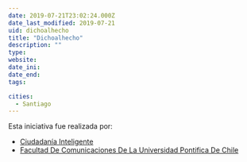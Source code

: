 ```yaml
---
date: 2019-07-21T23:02:24.000Z
date_last_modified: 2019-07-21
uid: dichoalhecho
title: "Dichoalhecho"
description: ""
type: 
website: 
date_ini: 
date_end: 
tags:

cities: 
  - Santiago
---
```


Esta iniciativa fue realizada por:

- [Ciudadanía Inteligente](/i/ciudadania-inteligente.html)
- [Facultad De Comunicaciones De La Universidad Pontifica De Chile](/i/facultad-de-comunicaciones-de-la-universidad-pontifica-de-chile.html)
